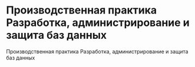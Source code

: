 # Производственная практика Разработка, администрирование и защита баз данных
Производственная практика Разработка, администрирование и защита баз данных
